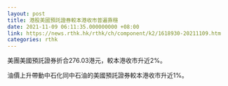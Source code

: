 ```yaml
---
layout: post
title: 港股美國預託證券較本港收市普遍靠穩
date: 2021-11-09 06:11:35.000000000 +08:00
link: https://news.rthk.hk/rthk/ch/component/k2/1618930-20211109.htm
categories: rthk
---
```


美團美國預託證券折合276.03港元，較本港收市升近2%。

油價上升帶動中石化同中石油的美國預託證券較本港收市升近1%。

